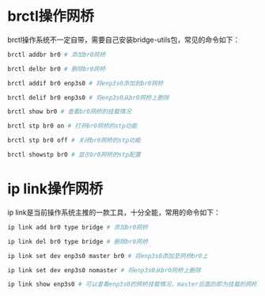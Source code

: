 # brctl操作网桥

brctl操作系统不一定自带，需要自己安装bridge-utils包，常见的命令如下：

```bash
brctl addbr br0 # 添加br0网桥

brctl delbr br0 # 删除br0网桥

brctl addif br0 enp3s0 # 将enp3s0添加到br0网桥

brctl delif br0 enp3s0 # 将enp3s0从br0网桥上删除

brctl show br0 # 查看br0网桥的挂载情况

brctl stp br0 on # 打开br0网桥的stp功能

brctl stp br0 off # 关闭br0网桥的stp功能

brctl showstp br0 # 显示br0网桥的stp配置
```

# ip link操作网桥

ip link是当前操作系统主推的一款工具，十分全能，常用的命令如下：

```bash
ip link add br0 type bridge # 添加br0网桥

ip link del br0 type bridge # 删除br0网桥

ip link set dev enp3s0 master br0 # 将enp3s0添加至网桥br0上

ip link set dev enp3s0 nomaster # 将enp3s0从br0网桥上删除

ip link show enp3s0 # 可以查看enp3s0的网桥挂载情况，master后面的即为挂载的网桥
```
